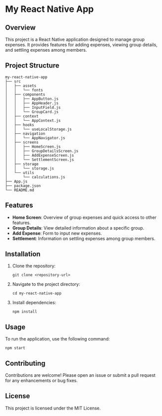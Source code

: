 # My React Native App

## Overview
This project is a React Native application designed to manage group expenses. It provides features for adding expenses, viewing group details, and settling expenses among members.

## Project Structure
```
my-react-native-app
├── src
│   ├── assets
│   │   └── fonts
│   ├── components
│   │   ├── AppButton.js
│   │   ├── AppHeader.js
│   │   ├── InputField.js
│   │   └── GroupCard.js
│   ├── context
│   │   └── AppContext.js
│   ├── hooks
│   │   └── useLocalStorage.js
│   ├── navigation
│   │   └── AppNavigator.js
│   ├── screens
│   │   ├── HomeScreen.js
│   │   ├── GroupDetailsScreen.js
│   │   ├── AddExpenseScreen.js
│   │   └── SettlementScreen.js
│   ├── storage
│   │   └── storage.js
│   └── utils
│       └── calculations.js
├── App.js
├── package.json
└── README.md
```

## Features
- **Home Screen**: Overview of group expenses and quick access to other features.
- **Group Details**: View detailed information about a specific group.
- **Add Expense**: Form to input new expenses.
- **Settlement**: Information on settling expenses among group members.

## Installation
1. Clone the repository:
   ```
   git clone <repository-url>
   ```
2. Navigate to the project directory:
   ```
   cd my-react-native-app
   ```
3. Install dependencies:
   ```
   npm install
   ```

## Usage
To run the application, use the following command:
```
npm start
```

## Contributing
Contributions are welcome! Please open an issue or submit a pull request for any enhancements or bug fixes.

## License
This project is licensed under the MIT License.